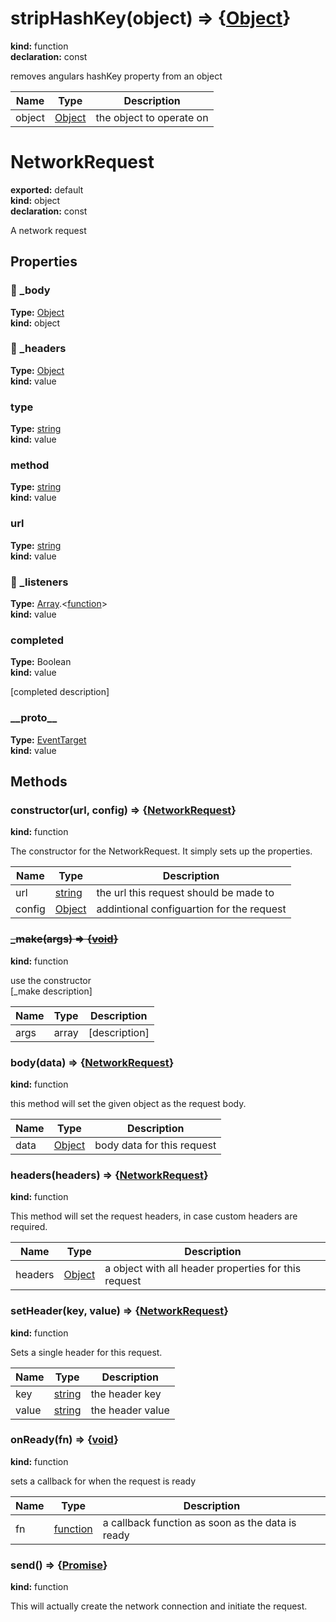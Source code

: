 # stripHashKey(object) => {[Object](https://developer.mozilla.org/en-US/docs/Web/JavaScript/Reference/Global_Objects/Object)}        
  
**kind:** function        
**declaration:** const        
  
removes angulars hashKey property from an object        
  
| Name | Type | Description |          
|------|------|-------------|          
| object | [Object](https://developer.mozilla.org/en-US/docs/Web/JavaScript/Reference/Global_Objects/Object) | the object to operate on |        
  
# NetworkRequest      
  
**exported:** default      
**kind:** object      
**declaration:** const      
  
A network request      
## Properties      
  
### 🚫 _body        
  
**Type:** [Object](https://developer.mozilla.org/en-US/docs/Web/JavaScript/Reference/Global_Objects/Object)        
**kind:** object        
  
  
  
  
### 🚫 _headers        
  
**Type:** [Object](https://developer.mozilla.org/en-US/docs/Web/JavaScript/Reference/Global_Objects/Object)        
**kind:** value        
  
  
  
  
### type        
  
**Type:** [string](https://developer.mozilla.org/en-US/docs/Web/JavaScript/Reference/Global_Objects/String)        
**kind:** value        
  
  
  
  
### method        
  
**Type:** [string](https://developer.mozilla.org/en-US/docs/Web/JavaScript/Reference/Global_Objects/String)        
**kind:** value        
  
  
  
  
### url        
  
**Type:** [string](https://developer.mozilla.org/en-US/docs/Web/JavaScript/Reference/Global_Objects/String)        
**kind:** value        
  
  
  
  
### 🚫 _listeners        
  
**Type:** [Array](https://developer.mozilla.org/en-US/docs/Web/JavaScript/Reference/Global_Objects/Array).&lt;[function](https://developer.mozilla.org/en-US/docs/Web/JavaScript/Reference/Global_Objects/Function/prototype)&gt;        
**kind:** value        
  
  
  
  
### completed        
  
**Type:** Boolean        
**kind:** value        
  
[completed description]        
  
  
### \_\_proto\_\_        
  
**Type:** [EventTarget](./Module:-core::EventTarget#eventtarget)        
**kind:** value        
  
  
  
  
## Methods      
  
### constructor(url, config) => {[NetworkRequest](./Module:-core::NetworkRequest#networkrequest)}        
  
**kind:** function        
  
The constructor for the NetworkRequest. It simply sets up the properties.        
  
| Name | Type | Description |          
|------|------|-------------|          
| url | [string](https://developer.mozilla.org/en-US/docs/Web/JavaScript/Reference/Global_Objects/String) | the url this request should be made to |        
| config | [Object](https://developer.mozilla.org/en-US/docs/Web/JavaScript/Reference/Global_Objects/Object) | addintional configuartion for the request |        
  
  
  
### ~~_make(args) => {[void](https://developer.mozilla.org/en-US/docs/Web/JavaScript/Reference/Global_Objects/undefined)}~~        
  
**kind:** function        
  
use the constructor        
[_make description]        
  
| Name | Type | Description |          
|------|------|-------------|          
| args | array | [description] |        
  
  
  
### body(data) => {[NetworkRequest](./Module:-core::NetworkRequest#networkrequest)}        
  
**kind:** function        
  
this method will set the given object as the request body.        
  
| Name | Type | Description |          
|------|------|-------------|          
| data | [Object](https://developer.mozilla.org/en-US/docs/Web/JavaScript/Reference/Global_Objects/Object) | body data for this request |        
  
  
  
### headers(headers) => {[NetworkRequest](./Module:-core::NetworkRequest#networkrequest)}        
  
**kind:** function        
  
This method will set the request headers, in case custom headers are required.        
  
| Name | Type | Description |          
|------|------|-------------|          
| headers | [Object](https://developer.mozilla.org/en-US/docs/Web/JavaScript/Reference/Global_Objects/Object) | a object with all header properties for this request |        
  
  
  
### setHeader(key, value) => {[NetworkRequest](./Module:-core::NetworkRequest#networkrequest)}        
  
**kind:** function        
  
Sets a single header for this request.        
  
| Name | Type | Description |          
|------|------|-------------|          
| key | [string](https://developer.mozilla.org/en-US/docs/Web/JavaScript/Reference/Global_Objects/String) | the header key |        
| value | [string](https://developer.mozilla.org/en-US/docs/Web/JavaScript/Reference/Global_Objects/String) | the header value |        
  
  
  
### onReady(fn) => {[void](https://developer.mozilla.org/en-US/docs/Web/JavaScript/Reference/Global_Objects/undefined)}        
  
**kind:** function        
  
sets a callback for when the request is ready        
  
| Name | Type | Description |          
|------|------|-------------|          
| fn | [function](https://developer.mozilla.org/en-US/docs/Web/JavaScript/Reference/Global_Objects/Function/prototype) | a callback function as soon as the data is ready |        
  
  
  
### send() => {[Promise](https://developer.mozilla.org/en-US/docs/Web/JavaScript/Reference/Global_Objects/Promise)}        
  
**kind:** function        
  
This will actually create the network connection and initiate the request.        
  
  
  
